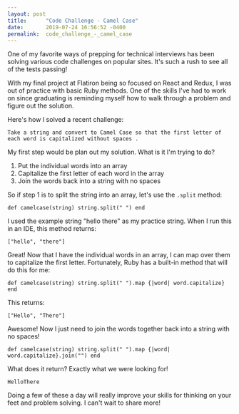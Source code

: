 ```yaml
---
layout: post
title:      "Code Challenge - Camel Case"
date:       2019-07-24 16:56:52 -0400
permalink:  code_challenge_-_camel_case
---
```


One of my favorite ways of prepping for technical interviews has been solving various code challenges on popular sites. It's such a rush to see all of the tests passing! 

With my final project at Flatiron being so focused on React and Redux, I was out of practice with basic Ruby methods. One of the skills I've had to work on since graduating is reminding myself how to walk through a problem and figure out the solution. 

Here's how I solved a recent challenge:

`Take a string and convert to Camel Case so that the first letter of each word is capitalized without spaces .`

My first step would be plan out my solution. What is it I'm trying to do?

1. Put the individual words into an array
2. Capitalize the first letter of each word in the array
3. Join the words back into a string with no spaces

So if step 1 is to split the string into an array, let's use the `.split` method:

`def camelcase(string)
 string.split(" ")
end`

I used the example string "hello there" as my practice string. When I run this in an IDE, this method returns:

`["hello", "there"]`

Great! Now that I have the individual words in an array, I can map over them to capitalize the first letter. Fortunately, Ruby has a built-in method that will do this for me:

`def camelcase(string)
 string.split(" ").map {|word| word.capitalize}
end`

This returns:

`["Hello", "There"]`

Awesome! Now I just need to join the words together back into a string with no spaces!

`def camelcase(string)
 string.split(" ").map {|word| word.capitalize}.join("")
end`

What does it return? Exactly what we were looking for!

`HelloThere`

Doing a few of these a day will really improve your skills for thinking on your feet and problem solving. I can't wait to share more! 






